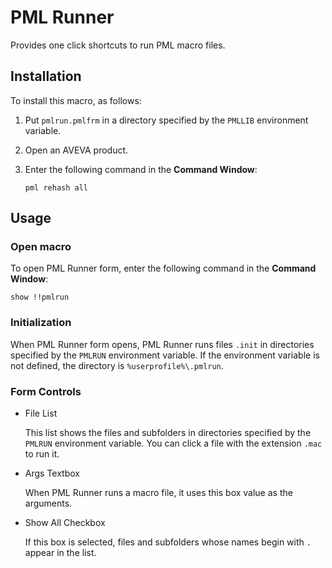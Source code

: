 # PML Runner

Provides one click shortcuts to run PML macro files.

## Installation

To install this macro, as follows:

1. Put `pmlrun.pmlfrm` in a directory specified by the `PMLLIB` environment variable.

2. Open an AVEVA product.

3. Enter the following command in the **Command Window**:

   ```pml
   pml rehash all
   ```

## Usage

### Open macro

To open PML Runner form, enter the following command in the **Command Window**:

```pml
show !!pmlrun
```

### Initialization

When PML Runner form opens, PML Runner runs files `.init` in directories specified by the `PMLRUN` environment variable. If the environment variable is not defined, the directory is `%userprofile%\.pmlrun`.

### Form Controls

- File List

  This list shows the files and subfolders in directories specified by the `PMLRUN` environment variable. You can click a file with the extension `.mac` to run it.

- Args Textbox

  When PML Runner runs a macro file, it uses this box value as the arguments.

- Show All Checkbox

  If this box is selected, files and subfolders whose names begin with `.` appear in the list.
